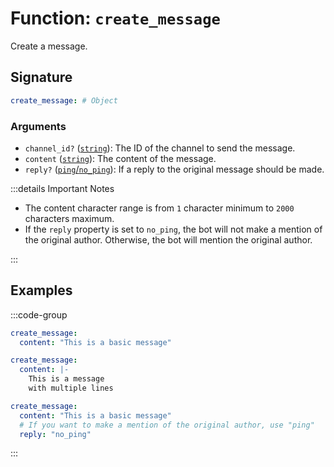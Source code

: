 # Function: `create_message`

Create a message.

## Signature

```yml
create_message: # Object
```

### Arguments

- `channel_id?` ([`string`][String]): The ID of the channel to send the message.
- `content` ([`string`][String]): The content of the message.
- `reply?` ([`ping`/`no_ping`][String]): If a reply to the original message should be made.

:::details Important Notes

- The content character range is from `1` character minimum to `2000` characters maximum.
- If the `reply` property is set to `no_ping`, the bot will not make a mention of the original author. Otherwise, the bot will mention the original author.

:::

## Examples

:::code-group

```yml [Basic Message]
create_message:
  content: "This is a basic message"
```

```yml [Line Breaks]
create_message:
  content: |-
    This is a message
    with multiple lines
```

```yml [As a Reply]
create_message:
  content: "This is a basic message"
  # If you want to make a mention of the original author, use "ping"
  reply: "no_ping"
```

:::

[String]: /learning/data-types#text-strings-string
